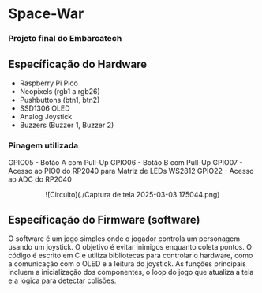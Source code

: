 # Space-War
### Projeto final do Embarcatech

## Específicação do Hardware
- Raspberry Pi Pico
- Neopixels (rgb1 a rgb26)
- Pushbuttons (btn1, btn2)
- SSD1306 OLED
- Analog Joystick
- Buzzers (Buzzer 1, Buzzer 2)

### Pinagem utilizada

GPIO05 - Botão A com Pull-Up
GPIO06 - Botão B com Pull-Up
GPIO07 - Acesso ao PIO0 do RP2040 para Matriz de LEDs WS2812
GPIO22 - Acesso ao ADC do RP2040 

<div align=center>

![Circuito](./Captura de tela 2025-03-03 175044.png)

</div>

## Específicação do Firmware (software)
O software é um jogo simples onde o jogador controla um personagem usando um joystick. O objetivo é evitar inimigos enquanto coleta pontos. O código é escrito em C e utiliza bibliotecas para controlar o hardware, como a comunicação com o OLED e a leitura do joystick. As funções principais incluem a inicialização dos componentes, o loop do jogo que atualiza a tela e a lógica para detectar colisões.

<!--

## Execução do Projeto

## Referências

-->
